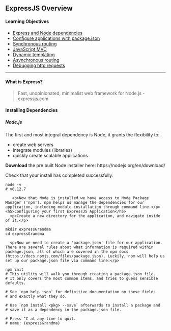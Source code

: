 <h2>ExpressJS Overview</h2>
  <h4>Learning Objectives</h4>
    <ul>
      <li><a href="#dependencies">Express and Node dependencies</a></li>
      <li><a href="#package">Configure applications with package.json</a></li>
      <li><a href="#sync">Synchronous routing</a></li>
      <li><a href="#mvc">JavaScript MVC</a></li>
      <li><a href="#templating">Dynamic templating</a></li>
      <li><a href="#async">Asynchronous routing</a></li>
      <li><a href="#debug">Debugging http requests</a></li>
    </ul>
<hr>
  <h4>What is Express?</h4>
    <blockquote>Fast, unopinionated, minimalist web framework for Node.js -expressjs.com</blockquote>
  <h4><a name="dependencies">Installing Dependencies</a></h4>
     <h5>Node.js</h5>
       <p>The first and most integral dependency is Node, it grants the flexibility to:</p>
       <ul>
         <li>create web servers</li>
         <li>integrate modules (libraries)</li>
         <li>quickly create scalable applications</li>
       </ul>
       <p><strong>Download</strong> the pre built Node installer here: https://nodejs.org/en/download/</p>
       <p>Check that your install has completed successfully:</p>

```
node -v
# v0.12.7
```

       <p>Now that Node is installed we have access to Node Package Manager ('npm'). npm helps us manage the dependencies for our application, including module installation through command line.</p>
    <h5>Configuring your first ExpressJS Application</h5>
      <p>Create a new directory for the application, and navigate inside of it.</p>

```
mkdir expressGrandma
cd expressGrandma
```

      <p>Now we need to create a 'package.json' file for our application. There are several rules about what information is required within package.json, all of which are covered in the npm docs (https://docs.npmjs.com/files/package.json). Luckily, npm will help us set up our package.json file via command line:</p>

```
npm init
# This utility will walk you through creating a package.json file.
# It only covers the most common items, and tries to guess sensible defaults.

# See `npm help json` for definitive documentation on these fields
# and exactly what they do.

# Use `npm install <pkg> --save` afterwards to install a package and
# save it as a dependency in the package.json file.

# Press ^C at any time to quit.
# name: (expressGrandma) 
```
